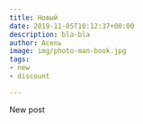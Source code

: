 ```yaml
---
title: Новый
date: 2019-11-05T10:12:37+00:00
description: bla-bla
author: Асель
image: img/photo-man-book.jpg
tags:
- new
- discount

---
```

New post